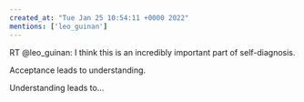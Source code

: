 ```yaml
---
created_at: "Tue Jan 25 10:54:11 +0000 2022"
mentions: ['leo_guinan']
---
```


RT @leo_guinan: I think this is an incredibly important part of self-diagnosis.

Acceptance leads to understanding.

Understanding leads to…